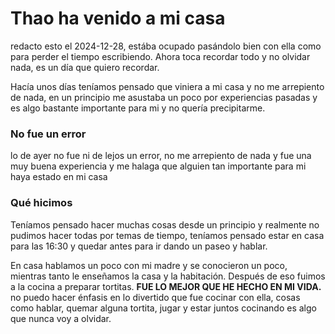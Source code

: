 # Thao ha venido a mi casa

redacto esto el 2024-12-28, estába ocupado pasándolo bien con ella como para perder el tiempo escribiendo. Ahora toca recordar todo y no olvidar nada, es un día que quiero recordar.

Hacía unos días teníamos pensado que viniera a mi casa y no me arrepiento de nada, en un principio me asustaba un poco por experiencias pasadas y es algo bastante importante para mi y no quería precipitarme.

### No fue un error
lo de ayer no fue ni de lejos un error, no me arrepiento de nada y fue una muy buena experiencia y me halaga que alguien tan importante para mi haya estado en mi casa  

### Qué hicimos

Teníamos pensado hacer muchas cosas desde un principio y realmente no pudimos hacer todas por temas de tiempo, teníamos pensado estar en casa para las 16:30 y quedar antes para ir dando un paseo y hablar. 

En casa hablamos un poco con mi madre y se conocieron un poco, mientras tanto le enseñamos la casa y la habitación. Después de eso fuimos a la cocina a preparar tortitas. **FUE LO MEJOR QUE HE HECHO EN MI VIDA.** no puedo hacer énfasis en lo divertido que fue cocinar con ella, cosas como hablar, quemar alguna tortita, jugar y estar juntos cocinando  es algo que nunca voy a olvidar. 
